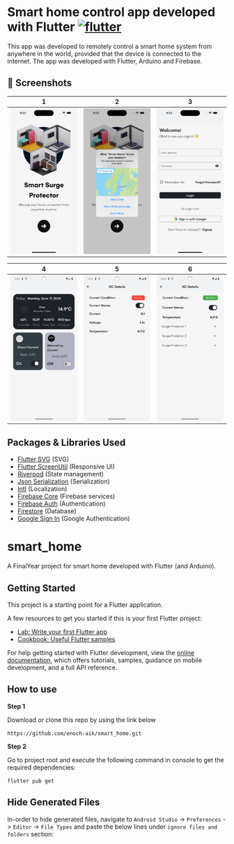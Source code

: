 # Smart home control app developed with Flutter <a href="https://flutter.dev" target="_blank" rel="noreferrer"> <img src="https://www.vectorlogo.zone/logos/flutterio/flutterio-icon.svg" alt="flutter" width="40" height="40"/></a>

This app was developed to remotely control a smart home system from anywhere in the world, provided that the device is connected to the internet. 
The app was developed with Flutter, Arduino and Firebase.

## 📸 Screenshots

| 1                                         | 2                                         | 3                                         |
|-------------------------------------------|-------------------------------------------|-------------------------------------------|
| <img src="screenshots/1.png" width="400"> | <img src="screenshots/2.png" width="400"> | <img src="screenshots/3.png" width="400"> |

| 4                                         | 5                                         | 6                                         |
|-------------------------------------------|-------------------------------------------|-------------------------------------------|
| <img src="screenshots/5.png" width="400"> | <img src="screenshots/6.png" width="400"> | <img src="screenshots/7.png" width="400"> |


## Packages & Libraries Used

* [Flutter SVG](https://github.com/dnfield/flutter_svg) (SVG)
* [Flutter ScreenUtil](https://github.com/OpenFlutter/flutter_screenutil) (Responsive UI)
* [Riverpod](https://github.com/rrousselGit/river_pod) (State management)
* [Json Serialization](https://github.com/dart-lang/json_serializable) (Serialization)
* [Intl](https://github.com/dart-lang/intl) (Localization)
* [Firebase Core](https://github.com/firebase/flutterfire/tree/master/packages/) (Firebase services)
* [Firebase Auth](https://github.com/firebase/flutterfire/tree/master/packages/) (Authentication)
* [Firestore](https://github.com/firebase/flutterfire/tree/master/packages/) (Database)
* [Google Sign In](https://github.com/firebase/flutterfire/tree/master/packages/) (Google Authentication)


# smart_home

A FinalYear project for smart home developed with Flutter (and Arduino).

## Getting Started

This project is a starting point for a Flutter application.

A few resources to get you started if this is your first Flutter project:

- [Lab: Write your first Flutter app](https://docs.flutter.dev/get-started/codelab)
- [Cookbook: Useful Flutter samples](https://docs.flutter.dev/cookbook)

For help getting started with Flutter development, view the
[online documentation](https://docs.flutter.dev/), which offers tutorials,
samples, guidance on mobile development, and a full API reference.

## How to use

**Step 1**

Download or clone this repo by using the link below
```
https://github.com/enoch-aik/smart_home.git
```

**Step 2**

Go to project root and execute the following command in console to get the required dependencies:

```
flutter pub get
```

## Hide Generated Files

In-order to hide generated files, navigate to `Android Studio` -> `Preferences` -> `Editor` -> `File Types` and paste the below lines under `ignore files and folders` section:
